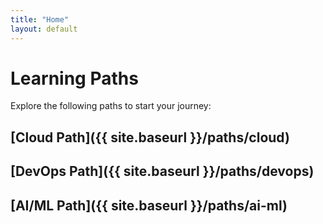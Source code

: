```yaml
---
title: "Home"
layout: default
---
```


# Learning Paths

Explore the following paths to start your journey:

## [Cloud Path]({{ site.baseurl }}/paths/cloud)

## [DevOps Path]({{ site.baseurl }}/paths/devops)

## [AI/ML Path]({{ site.baseurl }}/paths/ai-ml)
